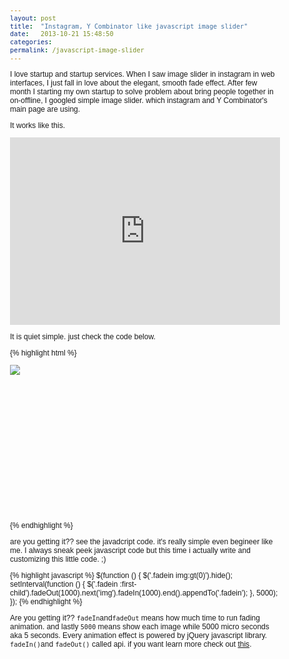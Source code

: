 ```yaml
---
layout: post
title:  "Instagram, Y Combinator like javascript image slider"
date:   2013-10-21 15:48:50
categories:
permalink: /javascript-image-slider
---
```


I love startup and startup services. When I saw image slider in instagram in web interfaces, 
I just fall in love about the elegant, smooth fade effect. After few month I starting my own startup to solve 
problem about bring people together in on-offline, I googled simple image slider. which instagram and Y Combinator's 
main page are using.

It works like this.

<iframe width="100%" height="300" src="http://jsfiddle.net/6enP8/embedded/#result" allowfullscreen="allowfullscreen" frameborder="0"></iframe>

It is quiet simple. just check the code below.

{% highlight html %}
<!DOCTYPE html>
<html>
<head>
<script src="https://ajax.googleapis.com/ajax/libs/jquery/1/jquery.min.js" type="text/css"></script>
<script type="text/javascript">
$(function () {
    $('.fadein img:gt(0)').hide();
    setInterval(function () {
        $('.fadein :first-child').fadeOut(1000).next('img').fadeIn(1000).end().appendTo('.fadein');
    }, 5000);
});
</script>

<style>
body {font-family:Arial, Helvetica, sans-serif; font-size:12px;}

.fadein { position:relative; height:250px; width:500px; }
.fadein img { position:absolute; left:0; top:0; }
</style>
</head>
<body>
<div class="fadein">
<img src="https://farm8.staticflickr.com/7299/10734165323_2771813937.jpg">
<img src="https://farm3.staticflickr.com/2879/10733946656_236d5ef400.jpg">
<img src="https://farm4.staticflickr.com/3692/10733946706_57768954ec.jpg">
<img src="https://farm6.staticflickr.com/5549/10734165073_a936b80780.jpg">
<img src="https://farm4.staticflickr.com/3792/10734164913_fe46b412aa.jpg">
<img src="https://farm8.staticflickr.com/7434/10733859955_d39c684fb2.jpg">
</div>
</body>
</html>
{% endhighlight %}

are you getting it?? see the javadcript code. it's really simple even begineer like me. 
I always sneak peek javascript code but this time i actually write and customizing this little code. ;)

{% highlight javascript %}
$(function () {
    $('.fadein img:gt(0)').hide();
    setInterval(function () {
        $('.fadein :first-child').fadeOut(1000).next('img').fadeIn(1000).end().appendTo('.fadein');
    }, 5000);
});
{% endhighlight %}

Are you getting it??
``fadeIn``and``fadeOut`` means how much time to run fading animation. and lastly ``5000`` means show each image while 5000 micro seconds 
aka 5 seconds. Every animation effect is powered by jQuery javascript library. ``fadeIn()``and ``fadeOut()`` called api.
if you want learn more check out [this][jquery-fade-api].

[jquery-fade-api]: http://api.jquery.com/category/effects/fading/
